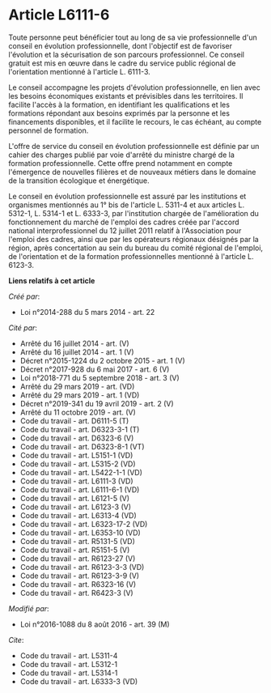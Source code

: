 # Article L6111-6

Toute personne peut bénéficier tout au long de sa vie professionnelle d'un conseil en évolution professionnelle, dont
l'objectif est de favoriser l'évolution et la sécurisation de son parcours professionnel. Ce conseil gratuit est mis en œuvre
dans le cadre du service public régional de l'orientation mentionné à l'article L. 6111-3. 

Le conseil accompagne les projets d'évolution professionnelle, en lien avec les besoins économiques existants et prévisibles
dans les territoires. Il facilite l'accès à la formation, en identifiant les qualifications et les formations répondant aux
besoins exprimés par la personne et les financements disponibles, et il facilite le recours, le cas échéant, au compte
personnel de formation. 

L'offre de service du conseil en évolution professionnelle est définie par un cahier des charges publié par voie d'arrêté du
ministre chargé de la formation professionnelle. Cette offre prend notamment en compte l'émergence de nouvelles filières et
de nouveaux métiers dans le domaine de la transition écologique et énergétique. 

Le conseil en évolution professionnelle est assuré par les institutions et organismes mentionnés au 1° bis de l'article L.
5311-4 et aux articles L. 5312-1, 
L. 5314-1 et L. 6333-3, par l'institution chargée de l'amélioration du fonctionnement du marché de l'emploi des cadres créée
par l'accord national interprofessionnel du 12 juillet 2011 relatif à l'Association pour l'emploi des cadres, ainsi que par
les opérateurs régionaux désignés par la région, après concertation au sein du bureau du comité régional de l'emploi, de
l'orientation et de la formation professionnelles mentionné à l'article L. 6123-3.

**Liens relatifs à cet article**

_Créé par_:

  - Loi n°2014-288 du 5 mars 2014 - art. 22

_Cité par_:

  - Arrêté du 16 juillet 2014 - art. (V)
  - Arrêté du 16 juillet 2014 - art. 1 (V)
  - Décret n°2015-1224 du 2 octobre 2015 - art. 1 (V)
  - Décret n°2017-928 du 6 mai 2017 - art. 6 (V)
  - Loi n°2018-771 du 5 septembre 2018 - art. 3 (V)
  - Arrêté du 29 mars 2019 - art. (VD)
  - Arrêté du 29 mars 2019 - art. 1 (VD)
  - Décret n°2019-341 du 19 avril 2019 - art. 2 (V)
  - Arrêté du 11 octobre 2019 - art. (V)
  - Code du travail - art. D6111-5 (T)
  - Code du travail - art. D6323-3-1 (T)
  - Code du travail - art. D6323-6 (V)
  - Code du travail - art. D6323-8-1 (VT)
  - Code du travail - art. L5151-1 (VD)
  - Code du travail - art. L5315-2 (VD)
  - Code du travail - art. L5422-1-1 (VD)
  - Code du travail - art. L6111-3 (VD)
  - Code du travail - art. L6111-6-1  (VD)
  - Code du travail - art. L6121-5 (V)
  - Code du travail - art. L6123-3 (V)
  - Code du travail - art. L6313-4 (VD)
  - Code du travail - art. L6323-17-2 (VD)
  - Code du travail - art. L6353-10 (VD)
  - Code du travail - art. R5131-5 (VD)
  - Code du travail - art. R5151-5 (V)
  - Code du travail - art. R6123-27 (V)
  - Code du travail - art. R6123-3-3 (VD)
  - Code du travail - art. R6123-3-9 (V)
  - Code du travail - art. R6323-16 (V)
  - Code du travail - art. R6423-3 (V)

_Modifié par_:

  - Loi n°2016-1088 du 8 août 2016 - art. 39 (M)

_Cite_:

  - Code du travail - art. L5311-4
  - Code du travail - art. L5312-1
  - Code du travail - art. L5314-1
  - Code du travail - art. L6333-3 (VD)
